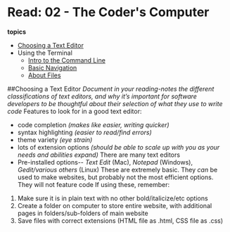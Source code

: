# Read: 02 - The Coder's Computer
**topics**
* [Choosing a Text Editor](https://codefellows.github.io/code-102-guide/curriculum/class-02/Choosing-A-Text-Editor--The-Older-Coder.pdf)
* Using the Terminal
  * [Intro to the Command Line](https://ryanstutorials.net/linuxtutorial/commandline.php) 
  * [Basic Navigation](https://ryanstutorials.net/linuxtutorial/navigation.php)
  * [About Files](https://ryanstutorials.net/linuxtutorial/aboutfiles.php)

##Choosing a Text Editor
*Document in your reading-notes the different classifications of text editors, and why it’s important for software developers to be thoughtful about their selection of what they use to write code*
Features to look for in a good text editor: 
- code completion *(makes like easier, writing quicker)*
- syntax highlighting *(easier to read/find errors)*
- theme variety *(eye strain)*
- lots of extension options *(should be able to scale up with you as your needs and abilities expand)*
There are many text editors
- Pre-installed options-- *Text Edit* (Mac), *Notepad* (Windows), *Gedit/various others* (Linux)
 These are extremely basic. They *can* be used to make websites, but probably not the most efficient options. They will not feature code 
 If using these, remember: 
 1. Make sure it is in plain text with no other bold/italicize/etc options
 2. Create a folder on computer to store entire website, with additional pages in folders/sub-folders of main website
 3. Save files with correct extensions (HTML file as .html, CSS file as .css)
